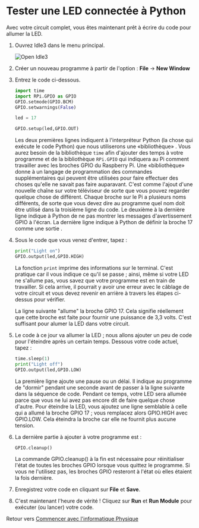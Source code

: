 # Tester une LED connectée à Python

Avec votre circuit complet, vous êtes maintenant prêt à écrire du code pour allumer la LED.

1. Ouvrez Idle3 dans le menu principal.

    ![Open Idle3](images/open_idle.png)

2. Créer un nouveau programme à partir de l'option : **File** -> **New Window**

3. Entrez le code ci-dessous.

    ```python
    import time
    import RPi.GPIO as GPIO
    GPIO.setmode(GPIO.BCM)
    GPIO.setwarnings(False)

    led = 17

    GPIO.setup(led,GPIO.OUT)
    ```
    Les deux premières lignes indiquent à l'interpréteur Python (la chose qui exécute le code Python) que nous utiliserons une «bibliothèque» . Vous aurez besoin de la bibliothèque `time` afin d'ajouter des temps à votre programme et de la bibliothèque `RPi.GPIO` qui indiquera au Pi comment travailler avec les broches GPIO du Raspberry Pi. Une «bibliothèque» donne à un langage de programmation des commandes supplémentaires qui peuvent être utilisées pour faire effectuer des choses qu'elle ne savait pas faire auparavant. C'est comme l'ajout d'une nouvelle chaîne sur votre téléviseur de sorte que vous pouvez regarder quelque chose de différent. Chaque broche sur le Pi a plusieurs noms différents, de sorte que vous devez dire au programme quel nom doit être utilisé dans la troisième ligne du code. Le deuxième à la dernière ligne indique à Python de ne pas montrer les messages d'avertissement GPIO à l'écran. La dernière ligne indique à Python de définir la broche 17 comme une sortie .


4. Sous le code que vous venez d'entrer, tapez :

    ```python
    print("Light on")
    GPIO.output(led,GPIO.HIGH)
    ```
    La fonction `print` imprime des informations sur le terminal. C'est pratique car il vous indique ce qu'il se passe ; ainsi, même si votre LED ne s'allume pas, vous savez que votre programme est en train de travailler. Si cela arrive, il pourrait y avoir une erreur avec le câblage de votre circuit et vous devez revenir en arrière à travers les étapes ci-dessus pour vérifier.

    La ligne suivante "allume" la broche GPIO 17. Cela signifie réellement  que cette broche est faite pour fournir une puissance de 3,3 volts. C'est suffisant pour alumer la LED dans votre circuit.


5. Le code à ce jour va allumer la LED ; nous allons ajouter un peu de code pour l'éteindre après un certain temps. Dessous votre code actuel, tapez :

    ```python
    time.sleep(1)
    print("Light off")
    GPIO.output(led,GPIO.LOW)
    ```
    La première ligne ajoute une pause ou un délai. Il indique au programme de "dormir" pendant une seconde avant de passer à la ligne suivante dans la séquence de code. Pendant ce temps, votre LED sera allumée parce que vous ne lui avez pas encore dit de faire quelque chose d'autre. Pour éteindre la LED, vous ajoutez une ligne semblable à celle qui a allumé la broche GPIO 17 ; vous remplacez alors GPIO.HIGH avec GPIO.LOW. Cela éteindra la broche car elle ne fournit plus aucune tension.

6. La dernière partie à ajouter à votre programme est :

    ```python
    GPIO.cleanup()
    ```

    La commande GPIO.cleanup() à la fin est nécessaire pour réinitialiser l'état de toutes les broches GPIO lorsque vous quittez le programme. Si vous ne l'utilisez pas, les broches GPIO resteront à l'état où elles étaient la fois dernière.

7.	Enregistrez votre code en cliquant sur **File** et **Save**.

8. C'est maintenant l'heure de vérité ! Cliquez sur **Run** et **Run Module** pour exécuter (ou lancer) votre code.

Retour vers [Commencer avec l'informatique Physique](worksheet.md)
